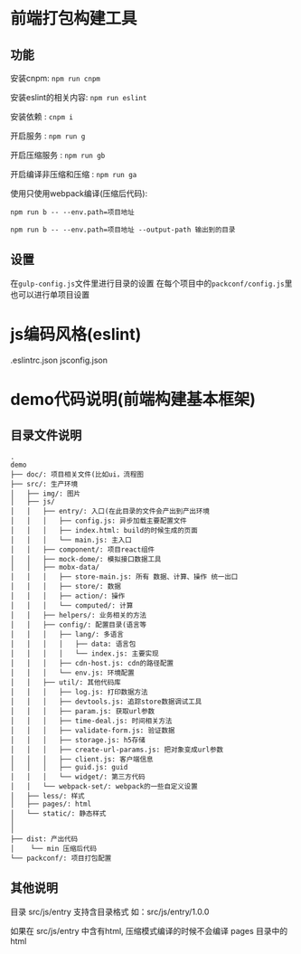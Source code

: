 # 前端打包构建工具

## 功能 

安装cnpm: ```npm run cnpm```

安装eslint的相关内容: ```npm run eslint```

安装依赖 : ```cnpm i```

开启服务 : ```npm run g```

开启压缩服务 : ```npm run gb```

开启编译非压缩和压缩 : ```npm run ga```

使用只使用webpack编译(压缩后代码):

```npm run b -- --env.path=项目地址```

```npm run b -- --env.path=项目地址 --output-path 输出到的目录```

## 设置 

在```gulp-config.js```文件里进行目录的设置
在每个项目中的```packconf/config.js```里也可以进行单项目设置

# js编码风格(eslint)
.eslintrc.json
jsconfig.json

# demo代码说明(前端构建基本框架)

## 目录文件说明
```
.
demo
├── doc/: 项目相关文件(比如ui，流程图
├── src/: 生产环境
│   ├── img/: 图片
│   ├── js/
│   │   ├── entry/: 入口(在此目录的文件会产出到产出环境
│   │   │   ├── config.js: 异步加载主要配置文件
│   │   │   ├── index.html: build的时候生成的页面
│   │   │   └── main.js: 主入口
│   │   ├── component/: 项目react组件
│   │   ├── mock-dome/: 模拟接口数据工具
│   │   ├── mobx-data/
│   │   │   ├── store-main.js: 所有 数据、计算、操作 统一出口
│   │   │   ├── store/: 数据
│   │   │   ├── action/: 操作
│   │   │   └── computed/: 计算
│   │   ├── helpers/: 业务相关的方法
│   │   ├── config/: 配置目录(语言等
│   │   │   ├── lang/: 多语言
│   │   │   │   ├── data: 语言包
│   │   │   │   └── index.js: 主要实现
│   │   │   ├── cdn-host.js: cdn的路径配置
│   │   │   └── env.js: 环境配置
│   │   ├── util/: 其他代码库
│   │   │   ├── log.js: 打印数据方法
│   │   │   ├── devtools.js: 追踪store数据调试工具
│   │   │   ├── param.js: 获取url参数
│   │   │   ├── time-deal.js: 时间相关方法
│   │   │   ├── validate-form.js: 验证数据
│   │   │   ├── storage.js: h5存储
│   │   │   ├── create-url-params.js: 把对象变成url参数
│   │   │   ├── client.js: 客户端信息
│   │   │   ├── guid.js: guid
│   │   │   └── widget/: 第三方代码
│   │   └── webpack-set/: webpack的一些自定义设置
│   ├── less/: 样式
│   ├── pages/: html
│   └── static/: 静态样式
│
│        
├── dist: 产出代码
│    └── min 压缩后代码
└── packconf/: 项目打包配置

```
## 其他说明

目录 src/js/entry 支持含目录格式 如：src/js/entry/1.0.0

如果在 src/js/entry 中含有html, 压缩模式编译的时候不会编译 pages 目录中的html
